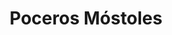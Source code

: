 ---
id: 'service-10'
title: 'Poceros Móstoles'
title2: 'Desatascos en Móstoles'
lugar: 'Móstoles'
mediumImage: 'renovation-lg.webp'
largeImage: 'desatascosmostoles-md.webp'
metaContent: "✅Poceros en Móstoles. 🔝 Empresa de desatascos en Móstoles 24 horas. 📢 Desatrancos baratos con los mejores precios. ☎️​ 680 394 539"
detailBreadcrumbSubTitle: 'Single Service'
detailBreadcrumbDesc: 'Empresa de poceros en Pozuelo con los mejores precios'
detailSubTitle: 'Como profesionales del sector estamos disponibles las 24 horas, los 365 días del año y garantizamos el mejor servicio con los mejores precios del mercado'

parrafo: "Los mejores precios en desatascos, mejoramos tu presupuesto. Llámanos y compruébalo."

descripcion: 'Desde Grupal queremos ofrecerte a los mejores poceros de Móstoles. Contamos con un servicio especializado de pocería y más de 25 años avalan a nuestros profesionales. Gracias a todo el buen trabajo que llevamos realizando durante este tiempo, hemos logrado consolidarnos como líderes en Móstoles en nuestros servicios de pocería y desatascos. '

detailDesc: 'En la actualidad llevamos a cabo todo tipo de servicios relacionados con el saneamiento. Nuestros poceros en Móstoles, además de llevar a cabo la construcción y el desarrollo de obras, trabajan directamente para todas aquellas empresas o particulares que necesiten un desatranco.'


descripcion1: "Además de por su profesionalidad, nuestros personal se preocupa mucho por dar una solución en particular a nuestros clientes. No importa el problema que tengas en tus tuberías, si necesitas que llevemos a cabo labores de desatascos, te daremos la mejor solución posible del mercado."

descripcion2: "Si necesitas la construcción de un nuevo pozo en Móstoles o precisas de algún tipo de mantenimiento para el que ya tienes construido, nuestros poceros en Móstoles son la solución. Somos expertos en la rehabilitación de pozos y alcantarillados en mal estado y, para lograrlo, disponemos de los más nuevos avances tecnológicos con los que podemos llevar a cabo la tarea con total facilidad."
isFeatured: true
---
